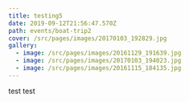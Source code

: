 ```yaml
---
title: testing5
date: 2019-09-12T21:56:47.570Z
path: events/boat-trip2
cover: /src/pages/images/20170103_192829.jpg
gallery:
  - image: /src/pages/images/20161129_191639.jpg
  - image: /src/pages/images/20170103_194023.jpg
  - image: /src/pages/images/20161115_184135.jpg
---
```

test test
